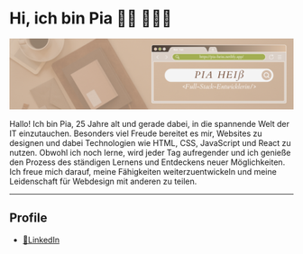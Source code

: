 # Hi, ich bin Pia 👋🏻 👩🏻‍💻

<img src="./Banner-full-stack.png" style = "width:800px">

Hallo!
Ich bin Pia, 25 Jahre alt und gerade dabei, in die spannende Welt der
IT einzutauchen. Besonders viel Freude bereitet es mir, Websites zu designen und
dabei Technologien wie HTML, CSS, JavaScript und React zu nutzen. Obwohl ich noch lerne,
wird jeder Tag aufregender und ich genieße den Prozess des ständigen Lernens und Entdeckens
neuer Möglichkeiten. Ich freue mich darauf, meine Fähigkeiten weiterzuentwickeln und meine
Leidenschaft für Webdesign mit anderen zu teilen.


---

## Profile


- [💼LinkedIn](https://www.linkedin.com/in/pia-heiss/)
